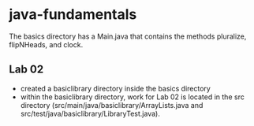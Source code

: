 # java-fundamentals

The basics directory has a Main.java that contains the methods pluralize, flipNHeads, and clock.

## Lab 02
- created a basiclibrary directory inside the basics directory
- within the basiclibrary directory, work for Lab 02 is located in the src directory (src/main/java/basiclibrary/ArrayLists.java and src/test/java/basiclibrary/LibraryTest.java).